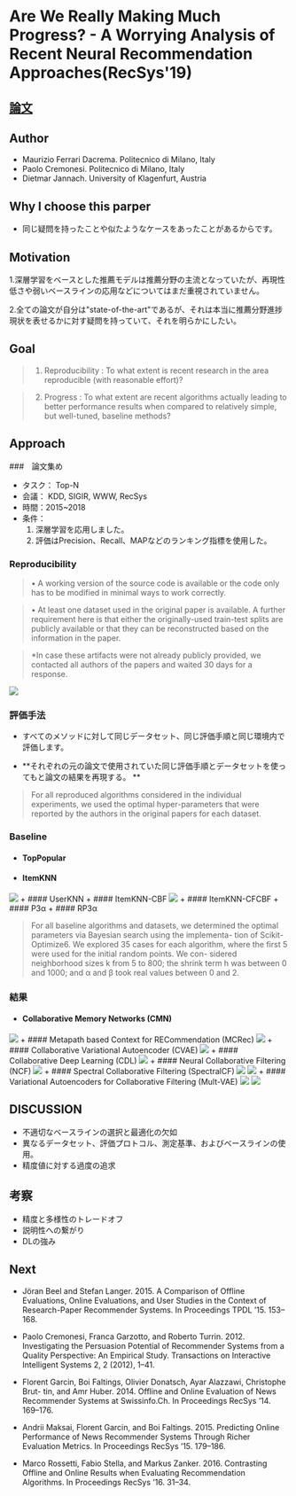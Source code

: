 # Are We Really Making Much Progress? - A Worrying Analysis of Recent Neural Recommendation Approaches(RecSys'19) 

## [論文](https://arxiv.org/abs/1907.06902)

## Author
+ Maurizio Ferrari Dacrema. Politecnico di Milano, Italy
+ Paolo Cremonesi. Politecnico di Milano, Italy
+ Dietmar Jannach. University of Klagenfurt, Austria

## Why I choose this parper
+ 同じ疑問を持ったことや似たようなケースをあったことがあるからです。

## Motivation

1.深層学習をベースとした推薦モデルは推薦分野の主流となっていたが、再現性低さや弱いベースラインの応用などについてはまだ重視されていません。

2.全ての論文が自分は"state-of-the-art"であるが、それは本当に推薦分野進捗現状を表せるかに対す疑問を持っていて、それを明らかにしたい。

## Goal

>1. Reproducibility : To what extent is recent research in the area reproducible (with reasonable effort)?

>2. Progress : To what extent are recent algorithms actually leading to better performance results when compared to relatively simple, but well-tuned, baseline methods?

## Approach

###　論文集め
+ タスク： Top-N
+ 会議： KDD, SIGIR, WWW, RecSys
+ 時間：2015~2018
+ 条件：
    1. 深層学習を応用しました。
    2. 評価はPrecision、Recall、MAPなどのランキング指標を使用した。

### Reproducibility

>• A working version of the source code is available or the code
only has to be modified in minimal ways to work correctly.

>• At least one dataset used in the original paper is available. A
further requirement here is that either the originally-used
train-test splits are publicly available or that they can be
reconstructed based on the information in the paper.

>*In case these artifacts were not already publicly provided, we contacted all authors of the papers and waited 30 days for a response.

<img src="https://raw.githubusercontent.com/Boan2014/Warehouse/master/Other/Table%201.png" width=auto height=auto >

### 評価手法
+ すべてのメソッドに対して同じデータセット、同じ評価手順と同じ環境内で評価します。

+ **それぞれの元の論文で使用されていた同じ評価手順とデータセットを使ってもと論文の結果を再現する。
**

>For all reproduced algorithms considered in the individual experiments, we used the optimal hyper-parameters that were reported by the authors in the original papers for each dataset. 

### Baseline
+ #### TopPopular
+ #### ItemKNN
<img src="https://raw.githubusercontent.com/Boan2014/Warehouse/master/Other/ItemKNN.png" width=auto height=auto >
+ #### UserKNN
+ #### ItemKNN-CBF
<img src="https://raw.githubusercontent.com/Boan2014/Warehouse/master/Other/ItemKNN-CBF.png" width=auto height=auto >
+ #### ItemKNN-CFCBF
+ #### P3α
+ #### RP3α

>For all baseline algorithms and datasets, we determined the optimal parameters via Bayesian search using the implementa- tion of Scikit-Optimize6. We explored 35 cases for each algorithm, where the first 5 were used for the initial random points. We con- sidered neighborhood sizes k from 5 to 800; the shrink term h was between 0 and 1000; and α and β took real values between 0 and 2.

### 結果
+ #### Collaborative Memory Networks (CMN)
<img src="https://raw.githubusercontent.com/Boan2014/Warehouse/master/Other/CMN.png" width=auto height=auto >
+ #### Metapath based Context for RECommendation (MCRec)
<img src="https://raw.githubusercontent.com/Boan2014/Warehouse/master/Other/MCRec.png" width=auto height=auto >
+ #### Collaborative Variational Autoencoder (CVAE)
<img src="https://raw.githubusercontent.com/Boan2014/Warehouse/master/Other/CVAE.png" width=auto height=auto >
+ #### Collaborative Deep Learning (CDL)
<img src="https://raw.githubusercontent.com/Boan2014/Warehouse/master/Other/CDL.png" width=auto height=auto >
+ #### Neural Collaborative Filtering (NCF)
<img src="https://raw.githubusercontent.com/Boan2014/Warehouse/master/Other/NCF.png" width=auto height=auto >
+ #### Spectral Collaborative Filtering (SpectralCF)
<img src="https://raw.githubusercontent.com/Boan2014/Warehouse/master/Other/SpectralCF_1.png" width=auto height=auto >
<img src="https://raw.githubusercontent.com/Boan2014/Warehouse/master/Other/SpectralCF_2.png" width=auto height=auto >
+ #### Variational Autoencoders for Collaborative Filtering (Mult-VAE)
<img src="https://raw.githubusercontent.com/Boan2014/Warehouse/master/Other/Mult-VAE_1.png" width=auto height=auto >
<img src="https://raw.githubusercontent.com/Boan2014/Warehouse/master/Other/Mult-VAE_2.png" width=auto height=auto >

## DISCUSSION
+ 不適切なベースラインの選択と最適化の欠如
+ 異なるデータセット、評価プロトコル、測定基準、およびベースラインの使用。
+ 精度値に対する過度の追求

## 考察
+ 精度と多様性のトレードオフ
+ 説明性への繋がり
+ DLの強み

## Next
+ Jöran Beel and Stefan Langer. 2015. A Comparison of Offline Evaluations, Online Evaluations, and User Studies in the Context of Research-Paper Recommender Systems. In Proceedings TPDL ’15. 153–168.

+ Paolo Cremonesi, Franca Garzotto, and Roberto Turrin. 2012. Investigating the Persuasion Potential of Recommender Systems from a Quality Perspective: An Empirical Study. Transactions on Interactive Intelligent Systems 2, 2 (2012), 1–41.

+ Florent Garcin, Boi Faltings, Olivier Donatsch, Ayar Alazzawi, Christophe Brut- tin, and Amr Huber. 2014. Offline and Online Evaluation of News Recommender Systems at Swissinfo.Ch. In Proceedings RecSys ’14. 169–176.

+ Andrii Maksai, Florent Garcin, and Boi Faltings. 2015. Predicting Online Performance of News Recommender Systems Through Richer Evaluation Metrics. In Proceedings RecSys ’15. 179–186.

+ Marco Rossetti, Fabio Stella, and Markus Zanker. 2016. Contrasting Offline and Online Results when Evaluating Recommendation Algorithms. In Proceedings RecSys ’16. 31–34.
